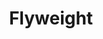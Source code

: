 ---
layout: default
title: Flyweight
modified:
categories: structural
excerpt:
tags: []
image:
  feature:
  teaser: nav/400X250.png
  thumb:
published: false
---